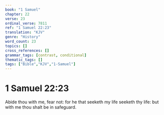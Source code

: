 ```yaml
---
book: "1 Samuel"
chapter: 22
verse: 23
ordinal_verse: 7811
ref: "1 Samuel 22:23"
translation: "KJV"
genre: "History"
word_count: 23
topics: []
cross_references: []
grammar_tags: [contrast, conditional]
thematic_tags: []
tags: ["Bible","KJV","1-Samuel"]
---
```


# 1 Samuel 22:23

Abide thou with me, fear not: for he that seeketh my life seeketh thy life: but with me thou shalt be in safeguard.
